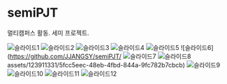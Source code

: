 # semiPJT
멀티캠퍼스 활동. 세미 프로젝트.

![슬라이드1](https://github.com/JJANGSY/semiPJT/assets/123911331/847a2c4d-beac-45a3-bfcb-ce4fadcfaaf1)
![슬라이드2](https://github.com/JJANGSY/semiPJT/assets/123911331/01952b9d-fbbf-4af4-83db-eccd889e8221)
![슬라이드3](https://github.com/JJANGSY/semiPJT/assets/123911331/c0ff9b3f-980f-4e02-9f9f-0f7d3120d8fd)
![슬라이드4](https://github.com/JJANGSY/semiPJT/assets/123911331/fd514eca-08c9-4117-9130-965c89ca0d52)
![슬라이드5](https://github.com/JJANGSY/semiPJT/assets/123911331/b726efbe-bba6-45b6-ab46-12b5a383ed35)
![슬라이드6](https://github.com/JJANGSY/semiPJT/
![슬라이드7](https://github.com/JJANGSY/semiPJT/assets/123911331/6f91d4d4-a66c-428e-92b3-934cf0152f1d)
![슬라이드8](https://github.com/JJANGSY/semiPJT/assets/123911331/aa0d9499-fdd1-432b-b883-56b21b74b45c)
assets/123911331/5fcc5eec-48eb-4fbd-844a-9fc782b7cbcb)
![슬라이드9](https://github.com/JJANGSY/semiPJT/assets/123911331/8fbda5ff-86c3-4c05-b2e3-bc8eb0524c6f)
![슬라이드10](https://github.com/JJANGSY/semiPJT/assets/123911331/b897a079-1cd8-4e46-92e0-01b6eff17292)
![슬라이드11](https://github.com/JJANGSY/semiPJT/assets/123911331/7f4928a5-9d95-49ef-90ec-7612c7a1284e)
![슬라이드12](https://github.com/JJANGSY/semiPJT/assets/123911331/aa3fdf87-bcce-4ddf-b976-0439335930b6)
